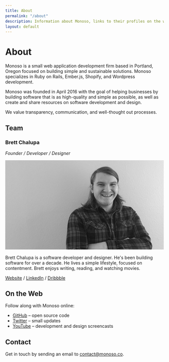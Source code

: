 ```yaml
---
title: About
permalink: "/about"
description: Information about Monoso, links to their profiles on the web, and how to get in touch.
layout: default
---
```


# About

Monoso is a small web application development firm based in Portland,
Oregon focused on building simple and sustainable solutions. Monoso
specializes in Ruby on Rails, Ember.js, Shopify, and Wordpress
development.

Monoso was founded in April 2016 with the goal of helping businesses by
building software that is as high-quality and simple as possible, as
well as create and share resources on software development and design.

We value transparency, communication, and well-thought out processes.

## Team

### Brett Chalupa

*Founder / Developer / Designer*

![Photo of Brett](/img/about_brett.jpg)

Brett Chalupa is a software developer and designer. He's been building
software for over a decade. He lives a simple lifestyle, focused on
contentment. Brett enjoys writing, reading, and watching movies.

[Website](http://www.brettchalupa.com) /
[LinkedIn](https://www.linkedin.com/in/brett-chalupa) /
[Dribbble](https://dribbble.com/brettchalupa)

## On the Web

Follow along with Monoso online:

- [GitHub](https://github.com/monoso) &ndash; open source code
- [Twitter](https://twitter.com/monoso_co) &ndash; small updates
- [YouTube](https://www.youtube.com/channel/UCQXaIyeRqHjK9EK41b8J3yQ) &ndash;
  development and design screencasts

## Contact

Get in touch by sending an email to
[contact@monoso.co](mailto:contact@monoso.co).
